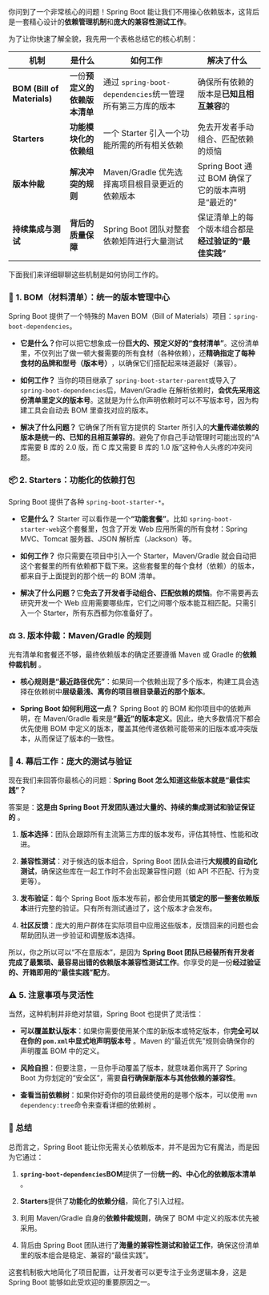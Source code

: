 你问到了一个非常核心的问题！Spring Boot 能让我们不用操心依赖版本，这背后是一套精心设计的​**​依赖管理机制​**​和​**​庞大的兼容性测试工作​**​。

为了让你快速了解全貌，我先用一个表格总结它的核心机制：

|机制|是什么|如何工作|解决了什么|
|---|---|---|---|
|​**​BOM (Bill of Materials)​**​|一份​**​预定义的依赖版本清单​**​|通过 `spring-boot-dependencies`统一管理所有第三方库的版本|确保所有依赖的版本是​**​已知且相互兼容​**​的|
|​**​Starters​**​|​**​功能模块化的依赖组​**​|一个 Starter 引入一个功能所需的所有相关依赖|免去开发者手动组合、匹配依赖的烦恼|
|​**​版本仲裁​**​|​**​解决冲突的规则​**​|Maven/Gradle 优先选择离项目根目录更近的依赖版本|Spring Boot 通过 BOM 确保了它的版本声明是“最近的”|
|​**​持续集成与测试​**​|​**​背后的质量保障​**​|Spring Boot 团队对整套依赖矩阵进行大量测试|保证清单上的每个版本组合都是​**​经过验证的“最佳实践”​**​|

下面我们来详细聊聊这些机制是如何协同工作的。

### 🔧 1. BOM（材料清单）：统一的版本管理中心

Spring Boot 提供了一个特殊的 Maven BOM（Bill of Materials）项目：`spring-boot-dependencies`。

- ​**​它是什么？​**​ 你可以把它想象成一份​**​巨大的、预定义好的“食材清单”​**​。这份清单里，不仅列出了做一顿大餐需要的所有食材（各种依赖），还​**​精确指定了每种食材的品牌和型号（版本号）​**​，以确保它们搭配起来味道最好（兼容）。
    
- ​**​如何工作？​**​ 当你的项目继承了 `spring-boot-starter-parent`或导入了 `spring-boot-dependencies`后，Maven/Gradle 在解析依赖时，​**​会优先采用这份清单里定义的版本号​**​。这就是为什么你声明依赖时可以不写版本号，因为构建工具会自动去 BOM 里查找对应的版本。
    
- ​**​解决了什么问题？​**​ 它确保了所有官方提供的 Starter 所引入的​**​大量传递依赖的版本是统一的、已知的且相互兼容的​**​。避免了你自己手动管理时可能出现的“A 库需要 B 库的 2.0 版，而 C 库又需要 B 库的 1.0 版”这种令人头疼的冲突问题。
    

### 📦 2. Starters：功能化的依赖打包

Spring Boot 提供了各种 `spring-boot-starter-*`。

- ​**​它是什么？​**​ Starter 可以看作是一个​**​“功能套餐”​**​。比如 `spring-boot-starter-web`这个套餐里，包含了开发 Web 应用所需的所有食材：Spring MVC、Tomcat 服务器、JSON 解析库（Jackson）等。
    
- ​**​如何工作？​**​ 你只需要在项目中引入一个 Starter，Maven/Gradle 就会自动把这个套餐里的所有依赖都下载下来。这些套餐里的每个食材（依赖）的版本，都来自于上面提到的那个统一的 BOM 清单。
    
- ​**​解决了什么问题？​**​ 它​**​免去了开发者手动组合、匹配依赖的烦恼​**​。你不需要再去研究开发一个 Web 应用需要哪些库，它们之间哪个版本能互相匹配。只需引入一个 Starter，所有东西都为你准备好了。
    

### ⚖️ 3. 版本仲裁：Maven/Gradle 的规则

光有清单和套餐还不够，最终依赖版本的确定还要遵循 Maven 或 Gradle 的​**​依赖仲裁机制​**​ 。

- ​**​核心规则是“最近路径优先”​**​：如果同一个依赖出现了多个版本，构建工具会选择在依赖树中​**​层级最浅、离你的项目根目录最近的那个版本​**​。
    
- ​**​Spring Boot 如何利用这一点？​**​ Spring Boot 的 BOM 和你项目中的依赖声明，在 Maven/Gradle 看来是​**​“最近”的版本定义​**​。因此，绝大多数情况下都会优先使用 BOM 中定义的版本，覆盖其他传递依赖可能带来的旧版本或冲突版本，从而保证了版本的一致性。
    

### 🧪 4. 幕后工作：庞大的测试与验证

现在我们来回答你最核心的问题：​**​Spring Boot 怎么知道这些版本就是“最佳实践”？​**​

答案是：​**​这是由 Spring Boot 开发团队通过大量的、持续的集成测试和验证保证的​**​ 。

1. ​**​版本选择​**​：团队会跟踪所有主流第三方库的版本发布，评估其特性、性能和改进。
    
2. ​**​兼容性测试​**​：对于候选的版本组合，Spring Boot 团队会进行​**​大规模的自动化测试​**​，确保这些库在一起工作时不会出现兼容性问题（如 API 不匹配、行为变更等）。
    
3. ​**​发布验证​**​：每个 Spring Boot 版本发布前，都会使用其​**​锁定的那一整套依赖版本​**​进行完整的验证。只有所有测试通过了，这个版本才会发布。
    
4. ​**​社区反馈​**​：庞大的用户群体在实际项目中应用这些版本，反馈回来的问题也会帮助团队进一步验证和调整版本选择。
    

所以，你之所以可以“不在意版本”，是因为 ​**​Spring Boot 团队已经替所有开发者完成了最繁琐、最容易出错的依赖版本兼容性测试工作​**​。你享受的是一份​**​经过验证的、开箱即用的“最佳实践”配方​**​。

### ⚠️ 5. 注意事项与灵活性

当然，这种机制并非绝对禁锢，Spring Boot 也提供了灵活性：

- ​**​可以覆盖默认版本​**​：如果你需要使用某个库的新版本或特定版本，你​**​完全可以在你的 `pom.xml`中显式地声明版本号​**​ 。Maven 的“最近优先”规则会确保你的声明覆盖 BOM 中的定义。
    
- ​**​风险自担​**​：但要注意，一旦你手动覆盖了版本，就意味着你离开了 Spring Boot 为你划定的“安全区”，需要​**​自行确保新版本与其他依赖的兼容性​**​。
    
- ​**​查看当前依赖树​**​：如果你好奇你的项目最终使用的是哪个版本，可以使用 `mvn dependency:tree`命令来查看详细的依赖树 。
    

### 💎 总结

总而言之，Spring Boot 能让你无需关心依赖版本，并不是因为它有魔法，而是因为它通过：

1. ​**​`spring-boot-dependencies`BOM​**​ 提供了一份​**​统一的、中心化的依赖版本清单​**​。
    
2. ​**​Starters​**​ 提供了​**​功能化的依赖分组​**​，简化了引入过程。
    
3. 利用 Maven/Gradle 自身的​**​依赖仲裁规则​**​，确保了 BOM 中定义的版本优先被采用。
    
4. 背后由 Spring Boot 团队进行了​**​海量的兼容性测试和验证工作​**​，确保这份清单里的版本组合是稳定、兼容的“最佳实践”。
    

这套机制极大地简化了项目配置，让开发者可以更专注于业务逻辑本身，这是 Spring Boot 能够如此受欢迎的重要原因之一。